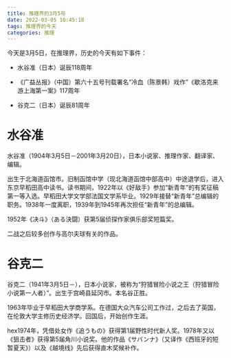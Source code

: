 ```yaml
---
title: 推理界的3月5号
date: 2022-03-05 10:45:18
tags: 推理界的今天
categories: 推理
---
```


今天是3月5日，在推理界，历史的今天有如下事件：

- 水谷准（日本）诞辰118周年

- 《广益丛报》（中国）第六十五号刊载署名“冷血（陈景韩）戏作”《歇洛克来游上海第一案》117周年

- 谷克二（日本）诞辰81周年

# 水谷准

水谷准（1904年3月5日－2001年3月20日），日本小说家、推理作家、翻译家、编辑。

出生于北海道函馆市。旧制函馆中学（现北海道函馆中部高中）中途退学后，进入东京早稻田高中读书。读书期间，1922年以《好敌手》参加“新青年”的有奖征稿第一等入选。早稻田大学文学部法国文学系毕业。1929年接替“新青年”总编辑的职务。1938年一度离职，1939年到1945年再次担任“新青年”的总编辑。

1952年《决斗》（ある決闘）获第5届侦探作家俱乐部奖短篇奖。

二战之后较多创作与高尔夫球有关的作品。

# 谷克二
谷克二（1941年3月5日－），日本小说家，被称为“狩猎冒险小说之王（狩猎冒险小说第一人者）”。出生于宫崎县延冈市。本名谷正胜。

1963年毕业于早稻田大学商学系。在德国大众汽车公司工作过，之后去了英国，在伦敦大学主修历史经济学。回国后，开始创作生涯。

hex1974年，凭借处女作《追うもの》获得第1届野性时代新人奖。1978年又以《狙击者》获得第5届角川小说奖。他的作品《サバンナ》（又译作《西班牙的短暂夏天》）以及《越境线》先后获得直木奖候补作。